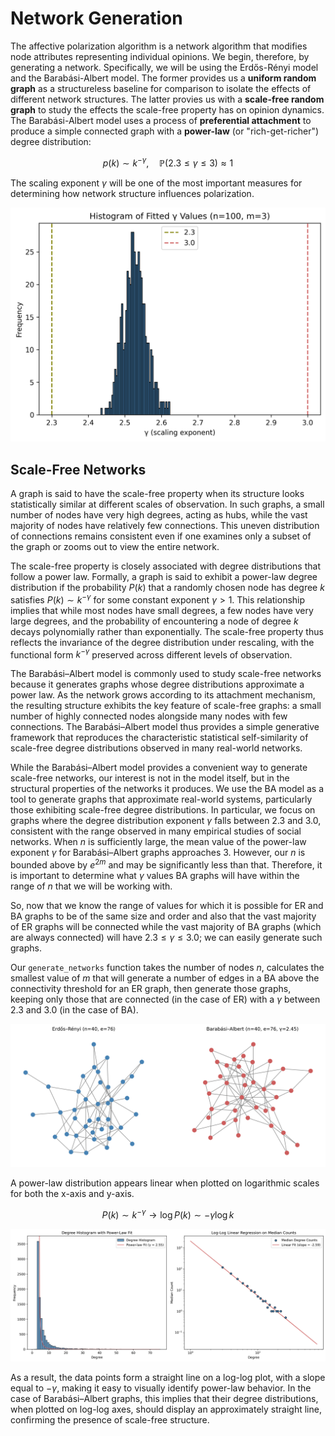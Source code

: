 # Network Generation

The affective polarization algorithm is a network algorithm that modifies node attributes representing individual opinions. We begin, therefore, by generating a network. Specifically, we will be using the Erdős-Rényi model and the Barabási-Albert model. The former provides us a **uniform random graph** as a structureless baseline for comparison to isolate the effects of different network structures. The latter provies us with a **scale-free random graph** to study the effects the scale-free property has on opinion dynamics. The Barabási-Albert model uses a process of **preferential attachment** to produce a simple connected graph with a **power-law** (or "rich-get-richer") degree distribution:

$$p(k) \sim k^{-\gamma},\quad\mathbb{P}(2.3 \leq \gamma \leq 3) \approx 1$$

The scaling exponent $\gamma$ will be one of the most important measures for determining how network structure influences polarization.

![](plots/gamma_histogram.png)

## Scale-Free Networks

A graph is said to have the scale-free property when its structure looks statistically similar at different scales of observation. In such graphs, a small number of nodes have very high degrees, acting as hubs, while the vast majority of nodes have relatively few connections. This uneven distribution of connections remains consistent even if one examines only a subset of the graph or zooms out to view the entire network.

The scale-free property is closely associated with degree distributions that follow a power law. Formally, a graph is said to exhibit a power-law degree distribution if the probability $P(k)$ that a randomly chosen node has degree $k$ satisfies $P(k) \sim k^{-\gamma}$ for some constant exponent $\gamma > 1$. This relationship implies that while most nodes have small degrees, a few nodes have very large degrees, and the probability of encountering a node of degree $k$ decays polynomially rather than exponentially. The scale-free property thus reflects the invariance of the degree distribution under rescaling, with the functional form $k^{-\gamma}$ preserved across different levels of observation.

The Barabási–Albert model is commonly used to study scale-free networks because it generates graphs whose degree distributions approximate a power law. As the network grows according to its attachment mechanism, the resulting structure exhibits the key feature of scale-free graphs: a small number of highly connected nodes alongside many nodes with few connections. The Barabási–Albert model thus provides a simple generative framework that reproduces the characteristic statistical self-similarity of scale-free degree distributions observed in many real-world networks.

While the Barabási–Albert model provides a convenient way to generate scale-free networks, our interest is not in the model itself, but in the structural properties of the networks it produces. We use the BA model as a tool to generate graphs that approximate real-world systems, particularly those exhibiting scale-free degree distributions. In particular, we focus on graphs where the degree distribution exponent $\gamma$ falls between 2.3 and 3.0, consistent with the range observed in many empirical studies of social networks. When $n$ is sufficiently large, the mean value of the power-law exponent $\gamma$ for Barabási–Albert graphs approaches 3. However, our $n$ is bounded above by $e^{2m}$ and may be significantly less than that. Therefore, it is important to determine what $\gamma$ values BA graphs will have within the range of $n$ that we will be working with.

So, now that we know the range of values for which it is possible for ER and BA graphs to be of the same size and order and also that the vast majority of ER graphs will be connected while the vast majority of BA graphs (which are always connected) will have $2.3\leq\gamma\leq 3.0$; we can easily generate such graphs.

Our `generate_networks` function takes the number of nodes $n$, calculates the smallest value of $m$ that will generate a number of edges in a BA above the connectivity threshold for an ER graph, then generate those graphs, keeping only those that are connected (in the case of ER) with a $\gamma$ between 2.3 and 3.0 (in the case of BA).

![Plots of ER and BA Graphs](plots/network_visualization.png)

A power-law distribution appears linear when plotted on logarithmic scales for both the x-axis and y-axis.

$$P(k) \sim k^{-\gamma} \longrightarrow \log P(k) \sim -\gamma \log k$$

![](plots/curve_fitting.png)

As a result, the data points form a straight line on a log-log plot, with a slope equal to $-\gamma$, making it easy to visually identify power-law behavior. In the case of Barabási–Albert graphs, this implies that their degree distributions, when plotted on log-log axes, should display an approximately straight line, confirming the presence of scale-free structure.